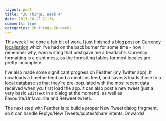 ```yaml
---
layout: post
title: "20 Things, Week 4"
date: 2013-10-21 21:34
comments: true
categories: 20-things-20-weeks
---
```


This week I've done a fair bit of work. I just finished a blog post on [Currency localisation](/blog/2013/10/21/android-currency-localisation-hell/) which I've had on the back burner for some time - now I remember why, even writing that post gave me a headache. Currency formatting is a giant mess, as the formatting tables for most locales are pretty incomplete.

I've also made some significant progress on Feather (my Twitter app). It now loads a timeline feed and a mentions feed, and saves & loads those to a local database so that they're pre-populated with the most recent data received when you first load the app. It can also post a new tweet (just a very basic `EditText` in a dialog at the moment), as well as Favourite/Unfavourite and Retweet tweets.

The next step with Feather is to build a proper New Tweet dialog fragment, so it can handle Replys/New Tweets/quotes/share intents. Onwards!